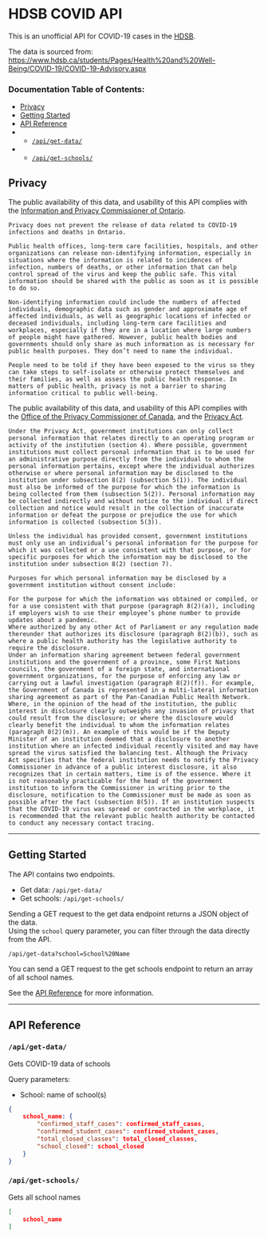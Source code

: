 # HDSB COVID API

This is an unofficial API for COVID-19 cases in the [HDSB](https://hdsb.ca).

The data is sourced from: https://www.hdsb.ca/students/Pages/Health%20and%20Well-Being/COVID-19/COVID-19-Advisory.aspx

### Documentation Table of Contents:
- [Privacy](#Privacy)
- [Getting Started](#Getting%20Started)
- [API Reference](#API%20Reference)
- - [`/api/get-data/`](#`/api/get-data/`)
- - [`/api/get-schools/`](#`/api/get-schools/`)



## Privacy

The public availability of this data, and usability of this API complies with the [Information and Privacy Commissioner of Ontario](https://www.ipc.on.ca).
```
Privacy does not prevent the release of data related to COVID-19 infections and deaths in Ontario.

Public health offices, long-term care facilities, hospitals, and other organizations can release non-identifying information, especially in situations where the information is related to incidences of infection, numbers of deaths, or other information that can help control spread of the virus and keep the public safe. This vital information should be shared with the public as soon as it is possible to do so.

Non-identifying information could include the numbers of affected individuals, demographic data such as gender and approximate age of affected individuals, as well as geographic locations of infected or deceased individuals, including long-term care facilities and workplaces, especially if they are in a location where large numbers of people might have gathered. However, public health bodies and governments should only share as much information as is necessary for public health purposes. They don’t need to name the individual.

People need to be told if they have been exposed to the virus so they can take steps to self-isolate or otherwise protect themselves and their families, as well as assess the public health response. In matters of public health, privacy is not a barrier to sharing information critical to public well-being.
```

The public availability of this data, and usability of this API complies with the [Office of the Privacy Commissioner of Canada](https://www.priv.gc.ca), and the [Privacy Act](https://laws-lois.justice.gc.ca/ENG/ACTS/P-21/index.html).

```
Under the Privacy Act, government institutions can only collect personal information that relates directly to an operating program or activity of the institution (section 4). Where possible, government institutions must collect personal information that is to be used for an administrative purpose directly from the individual to whom the personal information pertains, except where the individual authorizes otherwise or where personal information may be disclosed to the institution under subsection 8(2) (subsection 5(1)). The individual must also be informed of the purpose for which the information is being collected from them (subsection 5(2)). Personal information may be collected indirectly and without notice to the individual if direct collection and notice would result in the collection of inaccurate information or defeat the purpose or prejudice the use for which information is collected (subsection 5(3)).

Unless the individual has provided consent, government institutions must only use an individual’s personal information for the purpose for which it was collected or a use consistent with that purpose, or for specific purposes for which the information may be disclosed to the institution under subsection 8(2) (section 7).

Purposes for which personal information may be disclosed by a government institution without consent include:

For the purpose for which the information was obtained or compiled, or for a use consistent with that purpose (paragraph 8(2)(a)), including if employers wish to use their employee’s phone number to provide updates about a pandemic.
Where authorized by any other Act of Parliament or any regulation made thereunder that authorizes its disclosure (paragraph 8(2)(b)), such as where a public health authority has the legislative authority to require the disclosure.
Under an information sharing agreement between federal government institutions and the government of a province, some First Nations councils, the government of a foreign state, and international government organizations, for the purpose of enforcing any law or carrying out a lawful investigation (paragraph 8(2)(f)). For example, the Government of Canada is represented in a multi-lateral information sharing agreement as part of the Pan-Canadian Public Health Network.
Where, in the opinion of the head of the institution, the public interest in disclosure clearly outweighs any invasion of privacy that could result from the disclosure; or where the disclosure would clearly benefit the individual to whom the information relates (paragraph 8(2)(m)). An example of this would be if the Deputy Minister of an institution deemed that a disclosure to another institution where an infected individual recently visited and may have spread the virus satisfied the balancing test. Although the Privacy Act specifies that the federal institution needs to notify the Privacy Commissioner in advance of a public interest disclosure, it also recognizes that in certain matters, time is of the essence. Where it is not reasonably practicable for the head of the government institution to inform the Commissioner in writing prior to the disclosure, notification to the Commissioner must be made as soon as possible after the fact (subsection 8(5)). If an institution suspects that the COVID-19 virus was spread or contracted in the workplace, it is recommended that the relevant public health authority be contacted to conduct any necessary contact tracing.
```

---

## Getting Started

The API contains two endpoints.

- Get data: `/api/get-data/`
- Get schools: `/api/get-schools/`

Sending a GET request to the get data endpoint returns a JSON object of the data.\
Using the `school` query parameter, you can filter through the data directly from the API.
```
/api/get-data?school=School%20Name
```
You can send a GET request to the get schools endpoint to return an array of all school names.

See the [API Reference](#API%20Reference) for more information.

---

## API Reference

### `/api/get-data/`

Gets COVID-19 data of schools

Query parameters:
- School: name of school(s)

```json
{
    school_name: {
        "confirmed_staff_cases": confirmed_staff_cases,
        "confirmed_student_cases": confirmed_student_cases,
        "total_closed_classes": total_closed_classes,
        "school_closed": school_closed
    }
}
```

### `/api/get-schools/`

Gets all school names

```json
[
    school_name
]
```